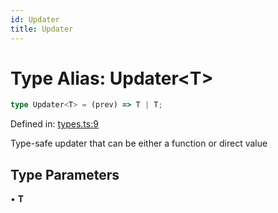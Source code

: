```yaml
---
id: Updater
title: Updater
---
```


<!-- DO NOT EDIT: this page is autogenerated from the type comments -->

# Type Alias: Updater\<T\>

```ts
type Updater<T> = (prev) => T | T;
```

Defined in: [types.ts:9](https://github.com/TanStack/store/blob/main/packages/store/src/types.ts#L9)

Type-safe updater that can be either a function or direct value

## Type Parameters

• **T**
